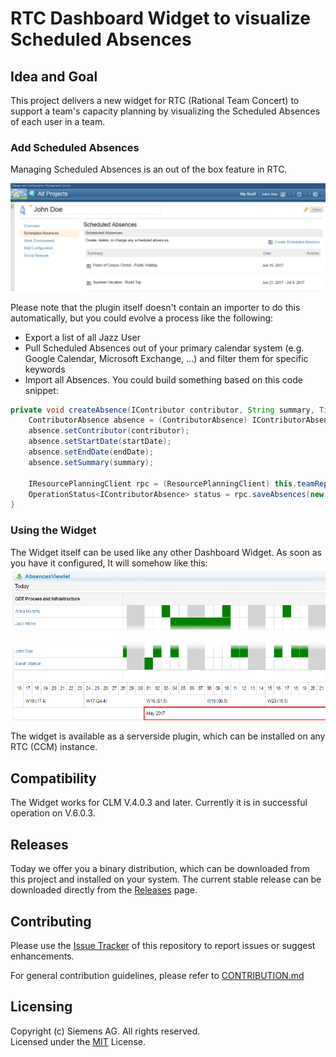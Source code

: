 # RTC Dashboard Widget to visualize Scheduled Absences

## Idea and Goal
This project delivers a new widget for RTC (Rational Team Concert) to support a team's capacity planning by visualizing the Scheduled Absences of each user in a team. 

### Add Scheduled Absences
Managing Scheduled Absences is an out of the box feature in RTC.

![RTC supports importing Scheduled Absences](docs/images/scheduled-absences.png)

Please note that the plugin itself doesn't contain an importer to do this automatically, but you could evolve a process like the following:
- Export a list of all Jazz User
- Pull Scheduled Absences out of your primary calendar system (e.g. Google Calendar, Microsoft Exchange, ...) and filter them for specific keywords
- Import all Absences. You could build something based on this code snippet:
```java
private void createAbsence(IContributor contributor, String summary, Timestamp startDate, Timestamp endDate) throws TeamRepositoryException {
	ContributorAbsence absence = (ContributorAbsence) IContributorAbsence.ITEM_TYPE.createItem();
	absence.setContributor(contributor);
	absence.setStartDate(startDate);
	absence.setEndDate(endDate);
	absence.setSummary(summary);

	IResourcePlanningClient rpc = (ResourcePlanningClient) this.teamRepository.getClientLibrary(IResourcePlanningClient.class);
	OperationStatus<IContributorAbsence> status = rpc.saveAbsences(new IContributorAbsence[] { absence }, null);
}
```

### Using the Widget
The Widget itself can be used like any other Dashboard Widget. As soon as you have it configured, It will somehow like this:
![RTC Absence Widget Sample](docs/images/widget.png)

The widget is available as a serverside plugin, which can be installed on any RTC (CCM) instance.

## Compatibility
The Widget works for CLM V.4.0.3 and later. Currently it is in successful operation on V.6.0.3.

## Releases
Today we offer you a binary distribution, which can be downloaded from this project and installed on your system. The current stable release can be downloaded directly from the [Releases](https://github.com/jazz-community/rtc-absence-widget/releases) page.

## Contributing
Please use the [Issue Tracker](https://github.com/jazz-community/rtc-absence-widget/issues) of this repository to report issues or suggest enhancements.

For general contribution guidelines, please refer to [CONTRIBUTION.md](https://github.com/jazz-community/rtc-absence-widget/blob/master/CONTRIBUTION.md)

## Licensing
Copyright (c) Siemens AG. All rights reserved.<br>
Licensed under the [MIT](LICENSE.md) License.

